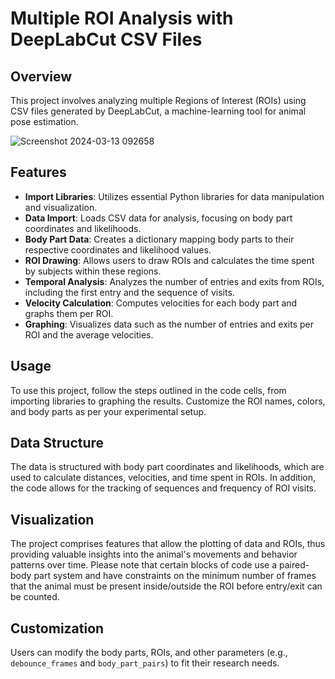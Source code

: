 # Multiple ROI Analysis with DeepLabCut CSV Files

## Overview
This project involves analyzing multiple Regions of Interest (ROIs) using CSV files generated by DeepLabCut, a machine-learning tool for animal pose estimation.

![Screenshot 2024-03-13 092658](https://github.com/farhanaugustine/Multi-ROI-Analysis-with-DeepLabCut-CSV-Outputs/assets/54376988/5c2b5d5e-d7c1-410d-9862-6d85a158d1fa)



## Features
- **Import Libraries**: Utilizes essential Python libraries for data manipulation and visualization.
- **Data Import**: Loads CSV data for analysis, focusing on body part coordinates and likelihoods.
- **Body Part Data**: Creates a dictionary mapping body parts to their respective coordinates and likelihood values.
- **ROI Drawing**: Allows users to draw ROIs and calculates the time spent by subjects within these regions.
- **Temporal Analysis**: Analyzes the number of entries and exits from ROIs, including the first entry and the sequence of visits.
- **Velocity Calculation**: Computes velocities for each body part and graphs them per ROI.
- **Graphing**: Visualizes data such as the number of entries and exits per ROI and the average velocities.

## Usage
To use this project, follow the steps outlined in the code cells, from importing libraries to graphing the results. Customize the ROI names, colors, and body parts as per your experimental setup.

## Data Structure
The data is structured with body part coordinates and likelihoods, which are used to calculate distances, velocities, and time spent in ROIs. In addition, the code allows for the tracking of sequences and frequency of ROI visits.

## Visualization
The project comprises features that allow the plotting of data and ROIs, thus providing valuable insights into the animal's movements and behavior patterns over time. Please note that certain blocks of code use a paired-body part system and have constraints on the minimum number of frames that the animal must be present inside/outside the ROI before entry/exit can be counted.

## Customization
Users can modify the body parts, ROIs, and other parameters (e.g., `debounce_frames` and `body_part_pairs`) to fit their research needs.
